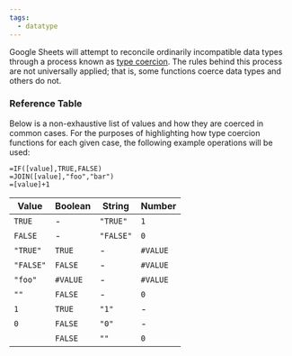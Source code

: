```yaml
---
tags:
  - datatype
---
```


Google Sheets will attempt to reconcile ordinarily incompatible data types through a process known as [type coercion](https://developer.mozilla.org/en-US/docs/Glossary/Type_coercion). The rules behind this process are not universally applied; that is, some functions coerce data types and others do not.

### Reference Table

Below is a non-exhaustive list of values and how they are coerced in common cases. For the purposes of highlighting how type coercion functions for each given case, the following example operations will be used:

```gse
=IF([value],TRUE,FALSE)
=JOIN([value],"foo","bar")
=[value]+1
```

| **Value** | **Boolean** | **String** | **Number** |
| --------- | ----------- | ---------- | ---------- |
| `TRUE`    | \-          | `"TRUE"`   | `1`        |
| `FALSE`   | \-          | `"FALSE"`  | `0`        |
| `"TRUE"`  | `TRUE`      | \-         | `#VALUE`   |
| `"FALSE"` | `FALSE`     | \-         | `#VALUE`   |
| `"foo"`   | `#VALUE`    | \-         | `#VALUE`   |
| `""`      | `FALSE`     | \-         | `0`        |
| `1`       | `TRUE`      | `"1"`      | \-         |
| `0`       | `FALSE`     | `"0"`      | \-         |
|           | `FALSE`     | `""`       | `0`        |